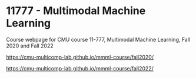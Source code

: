 # 11777 - Multimodal Machine Learning

Course webpage for CMU course 11-777, Multimodal Machine Learning, Fall 2020 and Fall 2022

https://cmu-multicomp-lab.github.io/mmml-course/fall2020/

https://cmu-multicomp-lab.github.io/mmml-course/fall2022/
